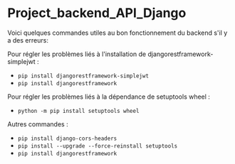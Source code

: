 # Project_backend_API_Django

Voici quelques commandes utiles au bon fonctionnement du backend s'il y a des erreurs:

Pour régler les problèmes liés à l'installation de djangorestframework-simplejwt :
- `pip install djangorestframework-simplejwt`
- `pip install djangorestframework`

Pour régler les problèmes liés à la dépendance de setuptools wheel :
- `python -m pip install setuptools wheel`

Autres commandes :
- `pip install django-cors-headers`
- `pip install --upgrade --force-reinstall setuptools`
- `pip install djangorestframework`

